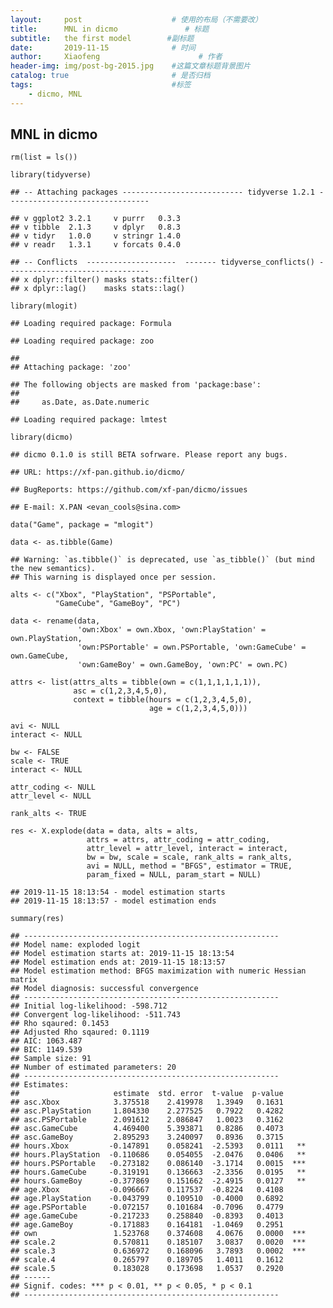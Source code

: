 ```yaml
---
layout:     post                    # 使用的布局（不需要改）
title:      MNL in dicmo               # 标题 
subtitle:   the first model        #副标题
date:       2019-11-15              # 时间
author:     Xiaofeng                      # 作者
header-img: img/post-bg-2015.jpg    #这篇文章标题背景图片
catalog: true                       # 是否归档
tags:                               #标签
    - dicmo, MNL
---
```


## MNL in dicmo

    rm(list = ls())

    library(tidyverse)

    ## -- Attaching packages --------------------------- tidyverse 1.2.1 --------------------------------

    ## v ggplot2 3.2.1     v purrr   0.3.3
    ## v tibble  2.1.3     v dplyr   0.8.3
    ## v tidyr   1.0.0     v stringr 1.4.0
    ## v readr   1.3.1     v forcats 0.4.0

    ## -- Conflicts  --------------------  ------- tidyverse_conflicts() --------------------------------
    ## x dplyr::filter() masks stats::filter()
    ## x dplyr::lag()    masks stats::lag()

    library(mlogit)

    ## Loading required package: Formula

    ## Loading required package: zoo

    ## 
    ## Attaching package: 'zoo'

    ## The following objects are masked from 'package:base':
    ## 
    ##     as.Date, as.Date.numeric

    ## Loading required package: lmtest

    library(dicmo)

    ## dicmo 0.1.0 is still BETA sofrware. Please report any bugs.

    ## URL: https://xf-pan.github.io/dicmo/

    ## BugReports: https://github.com/xf-pan/dicmo/issues

    ## E-mail: X.PAN <evan_cools@sina.com>

    data("Game", package = "mlogit")

    data <- as.tibble(Game)

    ## Warning: `as.tibble()` is deprecated, use `as_tibble()` (but mind the new semantics).
    ## This warning is displayed once per session.

    alts <- c("Xbox", "PlayStation", "PSPortable",
              "GameCube", "GameBoy", "PC")

    data <- rename(data,
                   'own:Xbox' = own.Xbox, 'own:PlayStation' = own.PlayStation,
                   'own:PSPortable' = own.PSPortable, 'own:GameCube' = own.GameCube,
                   'own:GameBoy' = own.GameBoy, 'own:PC' = own.PC)

    attrs <- list(attrs_alts = tibble(own = c(1,1,1,1,1,1)),
                  asc = c(1,2,3,4,5,0),
                  context = tibble(hours = c(1,2,3,4,5,0),
                                   age = c(1,2,3,4,5,0)))

    avi <- NULL
    interact <- NULL

    bw <- FALSE
    scale <- TRUE
    interact <- NULL

    attr_coding <- NULL
    attr_level <- NULL

    rank_alts <- TRUE

    res <- X.explode(data = data, alts = alts,
                     attrs = attrs, attr_coding = attr_coding,
                     attr_level = attr_level, interact = interact,
                     bw = bw, scale = scale, rank_alts = rank_alts,
                     avi = NULL, method = "BFGS", estimator = TRUE,
                     param_fixed = NULL, param_start = NULL)

    ## 2019-11-15 18:13:54 - model estimation starts
    ## 2019-11-15 18:13:57 - model estimation ends

    summary(res)

    ## --------------------------------------------------------- 
    ## Model name: exploded logit 
    ## Model estimation starts at: 2019-11-15 18:13:54 
    ## Model estimation ends at: 2019-11-15 18:13:57 
    ## Model estimation method: BFGS maximization with numeric Hessian matrix 
    ## Model diagnosis: successful convergence  
    ## --------------------------------------------------------- 
    ## Initial log-likelihood: -598.712 
    ## Convergent log-likelihood: -511.743 
    ## Rho sqaured: 0.1453 
    ## Adjusted Rho sqaured: 0.1119 
    ## AIC: 1063.487 
    ## BIC: 1149.539 
    ## Sample size: 91 
    ## Number of estimated parameters: 20 
    ## --------------------------------------------------------- 
    ## Estimates: 
    ##                     estimate  std. error  t-value  p-value     
    ## asc.Xbox            3.375518    2.419978   1.3949   0.1631     
    ## asc.PlayStation     1.804330    2.277525   0.7922   0.4282     
    ## asc.PSPortable      2.091612    2.086847   1.0023   0.3162     
    ## asc.GameCube        4.469400    5.393871   0.8286   0.4073     
    ## asc.GameBoy         2.895293    3.240097   0.8936   0.3715     
    ## hours.Xbox         -0.147891    0.058241  -2.5393   0.0111   **
    ## hours.PlayStation  -0.110686    0.054055  -2.0476   0.0406   **
    ## hours.PSPortable   -0.273182    0.086140  -3.1714   0.0015  ***
    ## hours.GameCube     -0.319191    0.136663  -2.3356   0.0195   **
    ## hours.GameBoy      -0.377869    0.151662  -2.4915   0.0127   **
    ## age.Xbox           -0.096667    0.117537  -0.8224   0.4108     
    ## age.PlayStation    -0.043799    0.109510  -0.4000   0.6892     
    ## age.PSPortable     -0.072157    0.101684  -0.7096   0.4779     
    ## age.GameCube       -0.217233    0.258840  -0.8393   0.4013     
    ## age.GameBoy        -0.171883    0.164181  -1.0469   0.2951     
    ## own                 1.523768    0.374608   4.0676   0.0000  ***
    ## scale.2             0.570811    0.185107   3.0837   0.0020  ***
    ## scale.3             0.636972    0.168096   3.7893   0.0002  ***
    ## scale.4             0.265797    0.189705   1.4011   0.1612     
    ## scale.5             0.183028    0.173698   1.0537   0.2920     
    ## ------ 
    ## Signif. codes: *** p < 0.01, ** p < 0.05, * p < 0.1 
    ## ---------------------------------------------------------
